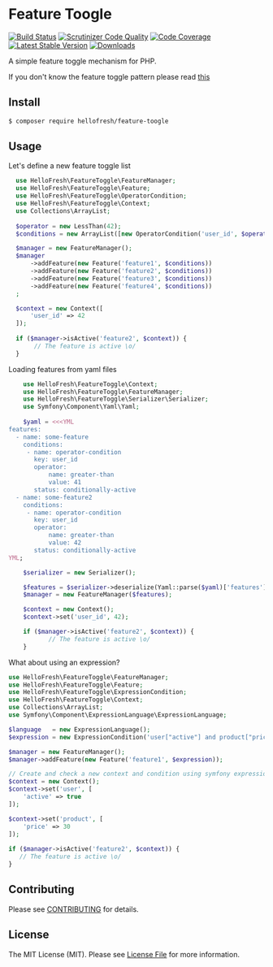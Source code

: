 # Feature Toogle

[![Build Status](https://travis-ci.org/hellofresh/feature-toggle.svg?style=flat-square)](https://travis-ci.org/hellofresh/feature-toggle)
[![Scrutinizer Code Quality](http://img.shields.io/scrutinizer/g/hellofresh/feature-toggle.svg?style=flat-square)](https://scrutinizer-ci.com/g/hellofresh/feature-toggle/)
[![Code Coverage](http://img.shields.io/scrutinizer/coverage/g/hellofresh/feature-toggle.svg?style=flat-square)](https://scrutinizer-ci.com/g/hellofresh/feature-toggle/)
[![Latest Stable Version](http://img.shields.io/packagist/v/hellofresh/feature-toggle.svg?style=flat-square)](https://packagist.org/packages/hellofresh/feature-toggle)
[![Downloads](https://img.shields.io/packagist/dt/hellofresh/feature-toggle.svg?style=flat-square)](https://packagist.org/packages/hellofresh/feature-toggle)

A simple feature toggle mechanism for PHP.

If you don't know the feature toggle pattern please read [this](http://martinfowler.com/bliki/FeatureToggle.html)

## Install

``` bash
$ composer require hellofresh/feature-toogle
```

## Usage

Let's define a new feature toggle list

```php
  use HelloFresh\FeatureToggle\FeatureManager;
  use HelloFresh\FeatureToggle\Feature;
  use HelloFresh\FeatureToggle\OperatorCondition;
  use HelloFresh\FeatureToggle\Context;
  use Collections\ArrayList;
  
  $operator = new LessThan(42);
  $conditions = new ArrayList([new OperatorCondition('user_id', $operator)]);

  $manager = new FeatureManager();
  $manager
      ->addFeature(new Feature('feature1', $conditions))
      ->addFeature(new Feature('feature2', $conditions))
      ->addFeature(new Feature('feature3', $conditions))
      ->addFeature(new Feature('feature4', $conditions))
  ;

  $context = new Context([
      'user_id' => 42
  ]);
          
  if ($manager->isActive('feature2', $context)) {
       // The feature is active \o/ 
  }
```

Loading features from yaml files

```php
    use HelloFresh\FeatureToggle\Context;
    use HelloFresh\FeatureToggle\FeatureManager;
    use HelloFresh\FeatureToggle\Serializer\Serializer;
    use Symfony\Component\Yaml\Yaml;
  
    $yaml = <<<YML
features:
  - name: some-feature
    conditions:
     - name: operator-condition
       key: user_id
       operator:
           name: greater-than
           value: 41
       status: conditionally-active
  - name: some-feature2
    conditions:
     - name: operator-condition
       key: user_id
       operator:
           name: greater-than
           value: 42
       status: conditionally-active
YML;

    $serializer = new Serializer();

    $features = $serializer->deserialize(Yaml::parse($yaml)['features']);
    $manager = new FeatureManager($features);

    $context = new Context();
    $context->set('user_id', 42);

    if ($manager->isActive('feature2', $context)) {
           // The feature is active \o/ 
    }
```

What about using an expression?

```php
use HelloFresh\FeatureToggle\FeatureManager;
use HelloFresh\FeatureToggle\Feature;
use HelloFresh\FeatureToggle\ExpressionCondition;
use HelloFresh\FeatureToggle\Context;
use Collections\ArrayList;
use Symfony\Component\ExpressionLanguage\ExpressionLanguage;

$language   = new ExpressionLanguage();
$expression = new ExpressionCondition('user["active"] and product["price"] / 100 >= 0.2', $language);

$manager = new FeatureManager();
$manager->addFeature(new Feature('feature1', $expression));

// Create and check a new context and condition using symfony expression
$context = new Context();
$context->set('user', [
    'active' => true
]);

$context->set('product', [
    'price' => 30
]);
      
if ($manager->isActive('feature2', $context)) {
   // The feature is active \o/ 
}

```
## Contributing

Please see [CONTRIBUTING](https://github.com/hellofresh/feature-toggle/blob/master/CONTRIBUTING.md) for details.

## License

The MIT License (MIT). Please see [License File](https://github.com/hellofresh/feature-toggle/blob/master/LICENSE) for more information.
